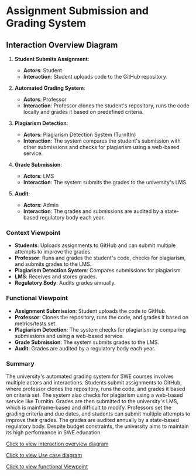 # Assignment Submission and Grading System

## Interaction Overview Diagram

1. **Student Submits Assignment**:
   - **Actors**: Student
   - **Interaction**: Student uploads code to the GitHub repository.

2. **Automated Grading System**:
   - **Actors**: Professor
   - **Interaction**: Professor clones the student's repository, runs the code locally and grades it based on predefined criteria.

3. **Plagiarism Detection**:
   - **Actors**: Plagiarism Detection System (TurnItIn)
   - **Interaction**: The system compares the student's submission with other submissions and checks for plagiarism using a web-based service.

4. **Grade Submission**:
   - **Actors**: LMS
   - **Interaction**: The system submits the grades to the university's LMS.

5. **Audit**:
   - **Actors**: Admin
   - **Interaction**: The grades and submissions are audited by a state-based regulatory body each year.

### Context Viewpoint

- **Students**: Uploads assignments to GitHub and can submit multiple attempts to improve the grades.
- **Professor**: Runs and grades the student's code, checks for plagiarism, and submits grades to the LMS.
- **Plagiarism Detection System**: Compares submissions for plagiarism.
- **LMS**: Receives and stores grades.
- **Regulatory Body**: Audits grades annually.

### Functional Viewpoint

- **Assignment Submission**: Student uploads the code to GitHub.
- **Professor**: Clones the repository, runs the code, and grades it based on metrics/tests set
- **Plagiarism Detection**: The system checks for plagiarism by comparing submissions and using a web-based service.
- **Grade Submission**: The system submits grades to the LMS.
- **Audit**: Grades are audited by a regulatory body each year.

### Summary

The university's automated grading system for SWE courses involves multiple actors and interactions. Students submit assignments to GitHub, where professor clones the repository, runs the code, and grades it based on criteria set. The system also checks for plagiarism using a web-based service like Turnitin. Grades are then submitted to the university's LMS, which is mainframe-based and difficult to modify. Professors set the grading criteria and due dates, and students can submit multiple attempts to improve their grades. The grades are audited annually by a state-based regulatory body. Despite budget constraints, the university aims to maintain its high performance in SWE education.

[Click to view interaction overview diagram](./IoD.pdf)

[Click to view Use case diagram](./Use_case.pdf)

[Click to view functional Viewpoint](./Functional%20Viewpoint.pdf)
